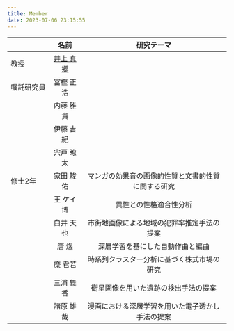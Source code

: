 ```yaml
---
title: Member
date: 2023-07-06 23:15:55
---
```


||名前|研究テーマ|
|:-|:-:|:-:|
|教授|[井上 真郷](./inoue)|  |
|嘱託研究員|富樫 正浩|　|
|　　　　　|内藤 雅貴|　|
|　　　　　|伊藤 吉紀|　|
|　　　　　|宍戸 瞭太|　|
|修士2年|家田 駿佑|マンガの効果音の画像的性質と文書的性質に関する研究|
|      |王 ケイ博|異性との性格適合性分析|
|      |白井 天也|市街地画像による地域の犯罪率推定手法の提案|
|      |唐 煜|深層学習を基にした自動作曲と編曲|
|      |糜 君若|時系列クラスター分析に基づく株式市場の研究|
|      |三浦 舞香|衛星画像を用いた遺跡の検出手法の提案|
|      |諸原 雄哉|漫画における深層学習を用いた電子透かし手法の提案|

